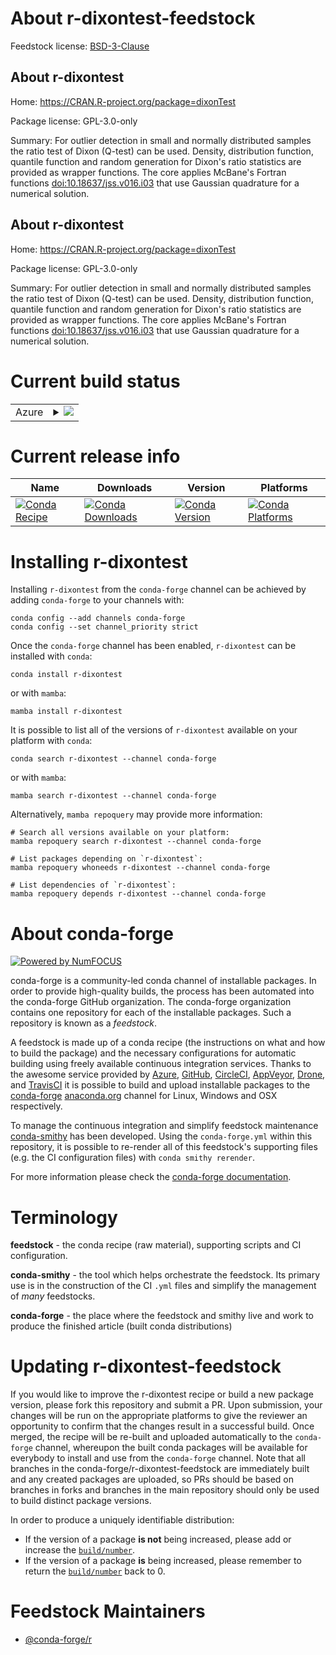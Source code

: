 About r-dixontest-feedstock
===========================

Feedstock license: [BSD-3-Clause](https://github.com/conda-forge/r-dixontest-feedstock/blob/main/LICENSE.txt)


About r-dixontest
-----------------

Home: https://CRAN.R-project.org/package=dixonTest

Package license: GPL-3.0-only

Summary: For outlier detection in small and normally distributed samples the ratio test of Dixon (Q-test) can be used. Density, distribution function, quantile function and random generation for Dixon's ratio statistics are provided as wrapper functions. The core applies McBane's Fortran functions <doi:10.18637/jss.v016.i03> that use Gaussian quadrature for a numerical solution.

About r-dixontest
-----------------

Home: https://CRAN.R-project.org/package=dixonTest

Package license: GPL-3.0-only

Summary: For outlier detection in small and normally distributed samples the ratio test of Dixon (Q-test) can be used. Density, distribution function, quantile function and random generation for Dixon's ratio statistics are provided as wrapper functions. The core applies McBane's Fortran functions <doi:10.18637/jss.v016.i03> that use Gaussian quadrature for a numerical solution.

Current build status
====================


<table>
    
  <tr>
    <td>Azure</td>
    <td>
      <details>
        <summary>
          <a href="https://dev.azure.com/conda-forge/feedstock-builds/_build/latest?definitionId=17849&branchName=main">
            <img src="https://dev.azure.com/conda-forge/feedstock-builds/_apis/build/status/r-dixontest-feedstock?branchName=main">
          </a>
        </summary>
        <table>
          <thead><tr><th>Variant</th><th>Status</th></tr></thead>
          <tbody><tr>
              <td>linux_64_r_base4.4</td>
              <td>
                <a href="https://dev.azure.com/conda-forge/feedstock-builds/_build/latest?definitionId=17849&branchName=main">
                  <img src="https://dev.azure.com/conda-forge/feedstock-builds/_apis/build/status/r-dixontest-feedstock?branchName=main&jobName=linux&configuration=linux%20linux_64_r_base4.4" alt="variant">
                </a>
              </td>
            </tr><tr>
              <td>linux_64_r_base4.5</td>
              <td>
                <a href="https://dev.azure.com/conda-forge/feedstock-builds/_build/latest?definitionId=17849&branchName=main">
                  <img src="https://dev.azure.com/conda-forge/feedstock-builds/_apis/build/status/r-dixontest-feedstock?branchName=main&jobName=linux&configuration=linux%20linux_64_r_base4.5" alt="variant">
                </a>
              </td>
            </tr><tr>
              <td>linux_aarch64_r_base4.4</td>
              <td>
                <a href="https://dev.azure.com/conda-forge/feedstock-builds/_build/latest?definitionId=17849&branchName=main">
                  <img src="https://dev.azure.com/conda-forge/feedstock-builds/_apis/build/status/r-dixontest-feedstock?branchName=main&jobName=linux&configuration=linux%20linux_aarch64_r_base4.4" alt="variant">
                </a>
              </td>
            </tr><tr>
              <td>linux_aarch64_r_base4.5</td>
              <td>
                <a href="https://dev.azure.com/conda-forge/feedstock-builds/_build/latest?definitionId=17849&branchName=main">
                  <img src="https://dev.azure.com/conda-forge/feedstock-builds/_apis/build/status/r-dixontest-feedstock?branchName=main&jobName=linux&configuration=linux%20linux_aarch64_r_base4.5" alt="variant">
                </a>
              </td>
            </tr><tr>
              <td>linux_ppc64le_r_base4.4</td>
              <td>
                <a href="https://dev.azure.com/conda-forge/feedstock-builds/_build/latest?definitionId=17849&branchName=main">
                  <img src="https://dev.azure.com/conda-forge/feedstock-builds/_apis/build/status/r-dixontest-feedstock?branchName=main&jobName=linux&configuration=linux%20linux_ppc64le_r_base4.4" alt="variant">
                </a>
              </td>
            </tr><tr>
              <td>linux_ppc64le_r_base4.5</td>
              <td>
                <a href="https://dev.azure.com/conda-forge/feedstock-builds/_build/latest?definitionId=17849&branchName=main">
                  <img src="https://dev.azure.com/conda-forge/feedstock-builds/_apis/build/status/r-dixontest-feedstock?branchName=main&jobName=linux&configuration=linux%20linux_ppc64le_r_base4.5" alt="variant">
                </a>
              </td>
            </tr><tr>
              <td>osx_64_r_base4.4</td>
              <td>
                <a href="https://dev.azure.com/conda-forge/feedstock-builds/_build/latest?definitionId=17849&branchName=main">
                  <img src="https://dev.azure.com/conda-forge/feedstock-builds/_apis/build/status/r-dixontest-feedstock?branchName=main&jobName=osx&configuration=osx%20osx_64_r_base4.4" alt="variant">
                </a>
              </td>
            </tr><tr>
              <td>osx_64_r_base4.5</td>
              <td>
                <a href="https://dev.azure.com/conda-forge/feedstock-builds/_build/latest?definitionId=17849&branchName=main">
                  <img src="https://dev.azure.com/conda-forge/feedstock-builds/_apis/build/status/r-dixontest-feedstock?branchName=main&jobName=osx&configuration=osx%20osx_64_r_base4.5" alt="variant">
                </a>
              </td>
            </tr><tr>
              <td>win_64_r_base4.4</td>
              <td>
                <a href="https://dev.azure.com/conda-forge/feedstock-builds/_build/latest?definitionId=17849&branchName=main">
                  <img src="https://dev.azure.com/conda-forge/feedstock-builds/_apis/build/status/r-dixontest-feedstock?branchName=main&jobName=win&configuration=win%20win_64_r_base4.4" alt="variant">
                </a>
              </td>
            </tr><tr>
              <td>win_64_r_base4.5</td>
              <td>
                <a href="https://dev.azure.com/conda-forge/feedstock-builds/_build/latest?definitionId=17849&branchName=main">
                  <img src="https://dev.azure.com/conda-forge/feedstock-builds/_apis/build/status/r-dixontest-feedstock?branchName=main&jobName=win&configuration=win%20win_64_r_base4.5" alt="variant">
                </a>
              </td>
            </tr>
          </tbody>
        </table>
      </details>
    </td>
  </tr>
</table>

Current release info
====================

| Name | Downloads | Version | Platforms |
| --- | --- | --- | --- |
| [![Conda Recipe](https://img.shields.io/badge/recipe-r--dixontest-green.svg)](https://anaconda.org/conda-forge/r-dixontest) | [![Conda Downloads](https://img.shields.io/conda/dn/conda-forge/r-dixontest.svg)](https://anaconda.org/conda-forge/r-dixontest) | [![Conda Version](https://img.shields.io/conda/vn/conda-forge/r-dixontest.svg)](https://anaconda.org/conda-forge/r-dixontest) | [![Conda Platforms](https://img.shields.io/conda/pn/conda-forge/r-dixontest.svg)](https://anaconda.org/conda-forge/r-dixontest) |

Installing r-dixontest
======================

Installing `r-dixontest` from the `conda-forge` channel can be achieved by adding `conda-forge` to your channels with:

```
conda config --add channels conda-forge
conda config --set channel_priority strict
```

Once the `conda-forge` channel has been enabled, `r-dixontest` can be installed with `conda`:

```
conda install r-dixontest
```

or with `mamba`:

```
mamba install r-dixontest
```

It is possible to list all of the versions of `r-dixontest` available on your platform with `conda`:

```
conda search r-dixontest --channel conda-forge
```

or with `mamba`:

```
mamba search r-dixontest --channel conda-forge
```

Alternatively, `mamba repoquery` may provide more information:

```
# Search all versions available on your platform:
mamba repoquery search r-dixontest --channel conda-forge

# List packages depending on `r-dixontest`:
mamba repoquery whoneeds r-dixontest --channel conda-forge

# List dependencies of `r-dixontest`:
mamba repoquery depends r-dixontest --channel conda-forge
```


About conda-forge
=================

[![Powered by
NumFOCUS](https://img.shields.io/badge/powered%20by-NumFOCUS-orange.svg?style=flat&colorA=E1523D&colorB=007D8A)](https://numfocus.org)

conda-forge is a community-led conda channel of installable packages.
In order to provide high-quality builds, the process has been automated into the
conda-forge GitHub organization. The conda-forge organization contains one repository
for each of the installable packages. Such a repository is known as a *feedstock*.

A feedstock is made up of a conda recipe (the instructions on what and how to build
the package) and the necessary configurations for automatic building using freely
available continuous integration services. Thanks to the awesome service provided by
[Azure](https://azure.microsoft.com/en-us/services/devops/), [GitHub](https://github.com/),
[CircleCI](https://circleci.com/), [AppVeyor](https://www.appveyor.com/),
[Drone](https://cloud.drone.io/welcome), and [TravisCI](https://travis-ci.com/)
it is possible to build and upload installable packages to the
[conda-forge](https://anaconda.org/conda-forge) [anaconda.org](https://anaconda.org/)
channel for Linux, Windows and OSX respectively.

To manage the continuous integration and simplify feedstock maintenance
[conda-smithy](https://github.com/conda-forge/conda-smithy) has been developed.
Using the ``conda-forge.yml`` within this repository, it is possible to re-render all of
this feedstock's supporting files (e.g. the CI configuration files) with ``conda smithy rerender``.

For more information please check the [conda-forge documentation](https://conda-forge.org/docs/).

Terminology
===========

**feedstock** - the conda recipe (raw material), supporting scripts and CI configuration.

**conda-smithy** - the tool which helps orchestrate the feedstock.
                   Its primary use is in the construction of the CI ``.yml`` files
                   and simplify the management of *many* feedstocks.

**conda-forge** - the place where the feedstock and smithy live and work to
                  produce the finished article (built conda distributions)


Updating r-dixontest-feedstock
==============================

If you would like to improve the r-dixontest recipe or build a new
package version, please fork this repository and submit a PR. Upon submission,
your changes will be run on the appropriate platforms to give the reviewer an
opportunity to confirm that the changes result in a successful build. Once
merged, the recipe will be re-built and uploaded automatically to the
`conda-forge` channel, whereupon the built conda packages will be available for
everybody to install and use from the `conda-forge` channel.
Note that all branches in the conda-forge/r-dixontest-feedstock are
immediately built and any created packages are uploaded, so PRs should be based
on branches in forks and branches in the main repository should only be used to
build distinct package versions.

In order to produce a uniquely identifiable distribution:
 * If the version of a package **is not** being increased, please add or increase
   the [``build/number``](https://docs.conda.io/projects/conda-build/en/latest/resources/define-metadata.html#build-number-and-string).
 * If the version of a package **is** being increased, please remember to return
   the [``build/number``](https://docs.conda.io/projects/conda-build/en/latest/resources/define-metadata.html#build-number-and-string)
   back to 0.

Feedstock Maintainers
=====================

* [@conda-forge/r](https://github.com/orgs/conda-forge/teams/r/)

